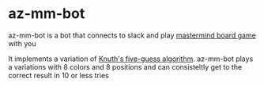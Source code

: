 # az-mm-bot

az-mm-bot is a bot that connects to slack and play [mastermind board game](http://masterminder.herokuapp.com/) with you

It implements a variation of [Knuth's five-guess algorithm](https://en.wikipedia.org/wiki/Mastermind_(board_game)#Five-guess_algorithm). az-mm-bot plays a variations with 8 colors and 8 positions and can consisteltly get to the correct result in 10 or less tries